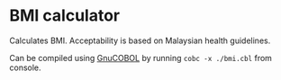 # BMI calculator
Calculates BMI. Acceptability is based on Malaysian health guidelines.

Can be compiled using [GnuCOBOL](https://gnucobol.sourceforge.io/)
by running `cobc -x ./bmi.cbl` from console.
